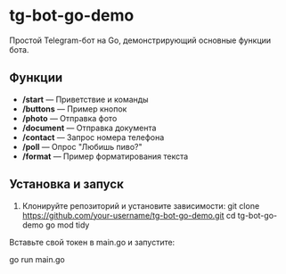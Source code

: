 # tg-bot-go-demo

Простой Telegram-бот на Go, демонстрирующий основные функции бота.

## Функции

- **/start** — Приветствие и команды
- **/buttons** — Пример кнопок
- **/photo** — Отправка фото
- **/document** — Отправка документа
- **/contact** — Запрос номера телефона
- **/poll** — Опрос "Любишь пиво?"
- **/format** — Пример форматирования текста

## Установка и запуск

1. Клонируйте репозиторий и установите зависимости:
   git clone https://github.com/your-username/tg-bot-go-demo.git
   cd tg-bot-go-demo
   go mod tidy
   
Вставьте свой токен в main.go и запустите:

go run main.go
